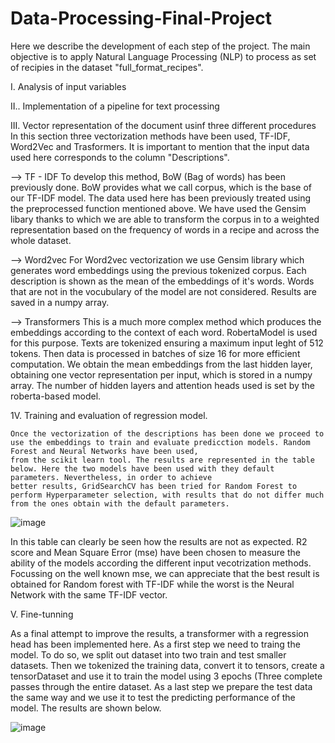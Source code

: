 # Data-Processing-Final-Project


Here we describe the development of each step of the project. The main objective is to apply Natural Language Processing (NLP) to process as set of recipies in the dataset "full_format_recipes". 

I. Analysis of input variables


II.. Implementation of a pipeline for text processing


III. Vector representation of the document usinf three different procedures
 In this section three vectorization methods have been used, TF-IDF, Word2Vec and Trasformers.
 It is important to mention that the input data used here corresponds to the column "Descriptions".
  
   --> TF - IDF
       To develop this method, BoW (Bag of words) has been previously done. BoW provides what we call corpus, which is the base of our TF-IDF model.
       The data used here has been previously treated using the preprocessed function mentioned above. We have used the Gensim libary thanks to which 
       we are able to transform the corpus in to a weighted representation based on the frequency of words in a recipe and across the whole dataset.
     
   --> Word2vec
       For Word2vec vectorization we use Gensim library which generates word embeddings using the previous tokenized corpus. Each description is shown as
       the mean of the embeddings of it's words. Words that are not in the vocubulary of the model are not considered. Results are saved in a numpy array.
       
   --> Transformers
       This is a much more complex method which produces the embeddings according to the context of each word. RobertaModel is used for this purpose. Texts
       are tokenized ensuring a maximum input leght of 512 tokens. Then data is processed in batches of size 16 for more efficient computation. We obtain
       the mean embeddings from the last hidden layer, obtaining one vector representation per input, which is stored in a numpy array. The number of hidden
       layers and attention heads used is set by the roberta-based model. 


1V. Training and evaluation of regression model.
   
    Once the vectorization of the descriptions has been done we proceed to use the embeddings to train and evaluate predicction models. Random Forest and Neural Networks have been used,
    from the scikit learn tool. The results are represented in the table below. Here the two models have been used with they default parameters. Nevertheless, in order to achieve
    better results, GridSearchCV has been tried for Random Forest to perform Hyperparameter selection, with results that do not differ much from the ones obtain with the default parameters.

![image](https://github.com/user-attachments/assets/97f8cf61-5410-4b86-a7d9-a26c3caa4885)

  In this table can clearly be seen how the results are not as expected. R2 score and Mean Square Error (mse) have been chosen to measure the ability of the models according the different input
  vecotrization methods. Focussing on the well known mse, we can appreciate that the best result is obtained for Random forest with TF-IDF while the worst is the Neural Network with the same
  TF-IDF vector.

V. Fine-tunning

   As a final attempt to improve the results, a transformer with a regression head has been implemented here. As a first step we need to traing the model. To do so, we split out dataset into
   two train and test smaller datasets. Then we tokenized the training data, convert it to tensors, create a tensorDataset and use it to train the model using 3 epochs (Three complete
   passes through the entire dataset. As a last step we prepare the test data the same way and we use it to test the predicting performance of the model. The results are shown below.

![image](https://github.com/user-attachments/assets/11efd02e-a7f1-4e57-8bee-63e66d9aa8f5)

